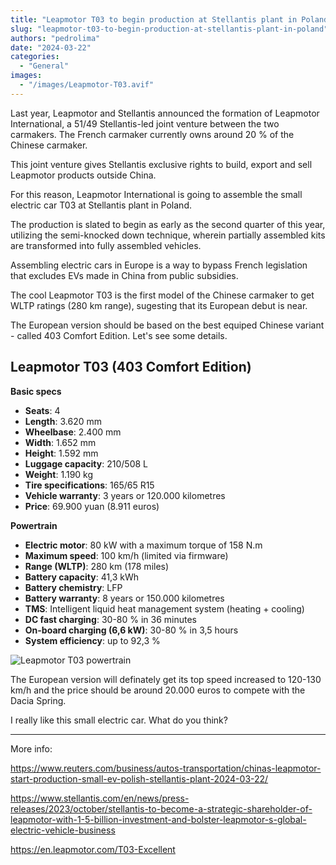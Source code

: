 ```yaml
---
title: "Leapmotor T03 to begin production at Stellantis plant in Poland"
slug: "leapmotor-t03-to-begin-production-at-stellantis-plant-in-poland"
authors: "pedrolima"
date: "2024-03-22"
categories:
  - "General"
images:
  - "/images/Leapmotor-T03.avif"
---
```


Last year, Leapmotor and Stellantis announced the formation of Leapmotor International, a 51/49 Stellantis-led joint venture between the two carmakers. The French carmaker currently owns around 20 % of the Chinese carmaker.

This joint venture gives Stellantis exclusive rights to build, export and sell Leapmotor products outside China.

For this reason, Leapmotor International is going to assemble the small electric car T03 at Stellantis plant in Poland.

The production is slated to begin as early as the second quarter of this year, utilizing the semi-knocked down technique, wherein partially assembled kits are transformed into fully assembled vehicles. 

Assembling electric cars in Europe is a way to bypass French legislation that excludes EVs made in China from public subsidies.

The cool Leapmotor T03 is the first model of the Chinese carmaker to get WLTP ratings (280 km range), sugesting that its European debut is near.

The European version should be based on the best equiped Chinese variant - called 403 Comfort Edition. Let's see some details.

## Leapmotor T03 (403 Comfort Edition)

**Basic specs**

- **Seats**: 4
- **Length**: 3.620 mm
- **Wheelbase**: 2.400 mm
- **Width**: 1.652 mm
- **Height**: 1.592 mm
- **Luggage capacity**: 210/508 L
- **Weight**: 1.190 kg
- **Tire specifications**: 165/65 R15
- **Vehicle warranty**: 3 years or 120.000 kilometres
- **Price**: 69.900 yuan (8.911 euros)
 

**Powertrain**

- **Electric motor**: 80 kW with a maximum torque of 158 N.m
- **Maximum speed**: 100 km/h (limited via firmware)
- **Range (WLTP)**: 280 km (178 miles)
- **Battery capacity**: 41,3 kWh
- **Battery chemistry**: LFP
- **Battery warranty**: 8 years or 150.000 kilometres
- **TMS**: Intelligent liquid heat management system (heating + cooling)
- **DC fast charging**: 30-80 % in 36 minutes
- **On-board charging (6,6 kW)**: 30-80 % in 3,5 hours
- **System efficiency**: up to 92,3 %


![Leapmotor T03 powertrain](images/Leapmotor-T03-powertrain.avif "Leapmotor T03 powertrain")

The European version will definately get its top speed increased to 120-130 km/h and the price should be around 20.000 euros to compete with the Dacia Spring.

I really like this small electric car. What do you think?

---

More info:

https://www.reuters.com/business/autos-transportation/chinas-leapmotor-start-production-small-ev-polish-stellantis-plant-2024-03-22/

https://www.stellantis.com/en/news/press-releases/2023/october/stellantis-to-become-a-strategic-shareholder-of-leapmotor-with-1-5-billion-investment-and-bolster-leapmotor-s-global-electric-vehicle-business

https://en.leapmotor.com/T03-Excellent
